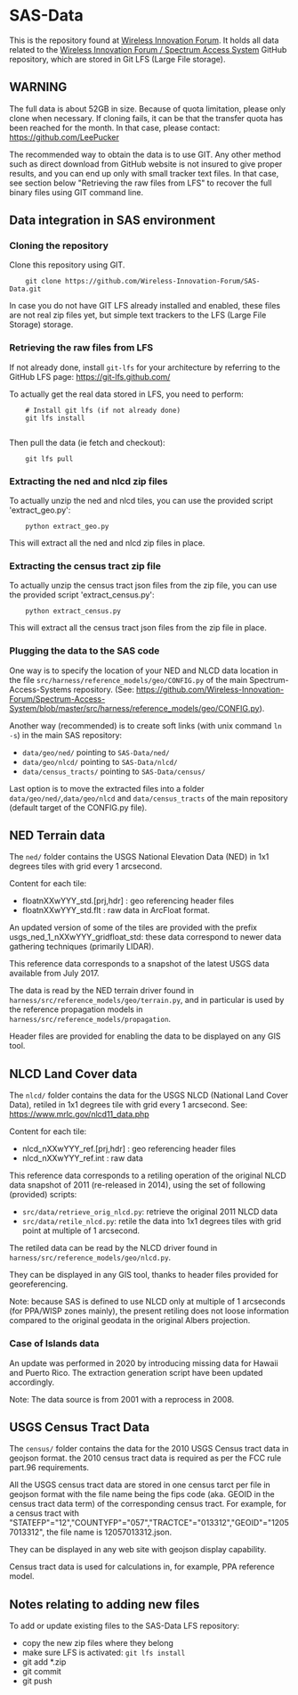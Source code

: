 # SAS-Data
This is the repository found at [Wireless Innovation Forum](https://github.com/Wireless-Innovation-Forum/SAS-Data). 
It holds all data related to the [Wireless Innovation Forum / Spectrum Access System](https://github.com/Wireless-Innovation-Forum/Spectrum-Access-System) 
GitHub repository, which are stored in Git LFS (Large File storage).

## WARNING

The full data is about 52GB in size. Because of quota limitation, please only clone when necessary. 
If cloning fails, it can be that the transfer quota has been reached for the month. In that case, please contact:
  https://github.com/LeePucker

The recommended way to obtain the data is to use GIT. Any other method such as direct download from GitHub website is not
insured to give proper results, and you can end up only with small tracker text files. 
In that case, see section below "Retrieving the raw files from LFS" to recover the full binary files using GIT command line.

## Data integration in SAS environment

### Cloning the repository
Clone this repository using GIT.

```
    git clone https://github.com/Wireless-Innovation-Forum/SAS-Data.git
```

In case you do not have GIT LFS already installed and enabled, these files are not real
zip files yet, but simple text trackers to the LFS (Large File Storage) storage.


### Retrieving the raw files from LFS

If not already done, install `git-lfs` for your architecture by referring to the GitHub LFS page:
https://git-lfs.github.com/

To actually get the real data stored in LFS, you need to perform:

```
    # Install git lfs (if not already done)
    git lfs install
    
```

Then pull the data (ie fetch and checkout):

```
    git lfs pull
```

### Extracting the ned and nlcd zip files

To actually unzip the ned and nlcd tiles, you can use the provided script 'extract_geo.py':

```
    python extract_geo.py
```

This will extract all the ned and nlcd zip files in place.

### Extracting the census tract zip file

To actually unzip the census tract json files from the zip file, you can use the provided script 'extract_census.py':

```
    python extract_census.py
```

This will extract all the census tract json files from the zip file in place.

### Plugging the data to the SAS code

One way is to specify the location of your NED and NLCD data location in the file
`src/harness/reference_models/geo/CONFIG.py` of the main Spectrum-Access-Systems repository.
(See: https://github.com/Wireless-Innovation-Forum/Spectrum-Access-System/blob/master/src/harness/reference_models/geo/CONFIG.py).

Another way (recommended) is to create soft links (with unix command `ln -s`) in the main SAS repository:
   - `data/geo/ned/`  pointing to `SAS-Data/ned/`
   - `data/geo/nlcd/`  pointing to `SAS-Data/nlcd/`
   - `data/census_tracts/` pointing to `SAS-Data/census/`

Last option is to move the extracted files into a folder `data/geo/ned/`,`data/geo/nlcd` and `data/census_tracts`
of the main repository (default target of the CONFIG.py file).


## NED Terrain data

The `ned/` folder contains the USGS National Elevation Data (NED) in 1x1 degrees tiles with grid every 1 arcsecond.

Content for each tile:

  - floatnXXwYYY_std.[prj,hdr] : geo referencing header files
  - floatnXXwYYY_std.flt : raw data in ArcFloat format.

An updated version of some of the tiles are provided with the prefix usgs_ned_1_nXXwYYY_gridfloat_std: 
these data correspond to newer data gathering techniques (primarily LIDAR).

This reference data corresponds to a snapshot of the latest USGS data available from July 2017.

The data is read by the NED terrain driver found in `harness/src/reference_models/geo/terrain.py`, 
and in particular is used by the reference propagation models in `harness/src/reference_models/propagation`.

Header files are provided for enabling the data to be displayed on any GIS tool.

## NLCD Land Cover data

The `nlcd/` folder contains the data for the USGS NLCD (National Land Cover Data), retiled in 1x1 degrees tile with grid every 1 arcsecond. See:  https://www.mrlc.gov/nlcd11_data.php


Content for each tile:

  - nlcd_nXXwYYY_ref.[prj,hdr] : geo referencing header files
  - nlcd_nXXwYYY_ref.int : raw data

This reference data corresponds to a retiling operation of the original NLCD data snapshot of 2011 (re-released in 2014),
using the set of following (provided) scripts:

 - `src/data/retrieve_orig_nlcd.py`: retrieve the original 2011 NLCD data
 - `src/data/retile_nlcd.py`: retile the data into 1x1 degrees tiles with grid point at multiple of 1 arcsecond.

The retiled data can be read by the NLCD driver found in `harness/src/reference_models/geo/nlcd.py`.

They can be displayed in any GIS tool, thanks to header files provided for georeferencing.

Note: because SAS is defined to use NLCD only at multiple of 1 arcseconds (for PPA/WISP zones mainly), the present retiling
does not loose information compared to the original geodata in the original Albers projection.

### Case of Islands data

An update was performed in 2020 by introducing missing data for
Hawaii and Puerto Rico. The extraction generation script have been
updated accordingly.

Note: The data source is from 2001 with a reprocess in 2008.


## USGS Census Tract Data

The `census/` folder contains the data for the 2010 USGS Census tract data in geojson format. the 2010 census tract data is required as per the FCC rule part.96 requirements.

All the USGS census tract data are stored in one census tarct per file in geojson format with the file name being the fips code (aka. GEOID in the census tract data term) of the corresponding census tract. For example, for a census tract with "STATEFP"="12","COUNTYFP"="057","TRACTCE"="013312","GEOID"="12057013312", the file name is 12057013312.json.

They can be displayed in any web site with geojson display capability.

Census tract data is used for calculations in, for example, PPA reference model.

## Notes relating to adding new files

To add or update existing files to the SAS-Data LFS repository:
 
  - copy the new zip files where they belong
  - make sure LFS is activated: `git lfs install`
  - git add *.zip
  - git commit
  - git push
